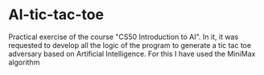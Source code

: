# AI-tic-tac-toe
Practical exercise of the course "CS50 Introduction to AI". In it, it was requested to develop all the logic of the program to generate a tic tac toe adversary based on Artificial Intelligence. For this I have used the MiniMax algorithm
